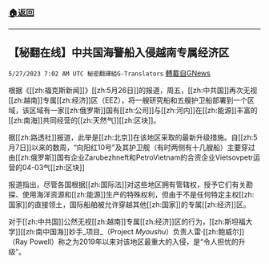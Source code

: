 ###  [:house:返回](README.md)
---


## 【秘翻在线】中共国海警船入侵越南专属经济区
`5/27/2023 7:02 AM UTC 秘密翻譯組G-Translators` [轉載自GNews](https://gnews.org/articles/1335217)

根据《[[zh:福克斯新闻]]》[[zh:5月26日]]的报道，周五，[[zh:中共国]]再次无视[[zh:越南]]专属[[zh:经济]]区（EEZ），将一艘研究船和五艘护卫船部署到一个区域，该区域有一家[[zh:俄罗斯]]国有[[zh:公司]]与[[zh:河内]]在[[zh:能源]]丰富的[[zh:南海]]共同经营的[[zh:天然气]][[zh:区块]]。

据[[zh:路透社]]报道，此举是[[zh:北京]]在该地区采取的最新升级措施。自[[zh:5月7日]]以来的数周，“向阳红10号”及其护卫舰（有时两侧有十几艘船）主要穿过由[[zh:俄罗斯]]国有企业Zarubezhneft和PetroVietnam的合资企业Vietsovpetr运营的04-03气[[zh:区块]]

报道指出，尽管各国根据[[zh:国际法]]对这些地区拥有管辖权，授予它们有关勘探、使用海洋资源和[[zh:能源]]生产的特殊权利，但由于不是任何特定主权[[zh:国家]]的直接领土，国际船舶被允许穿越其他[[zh:国家]]的专属[[zh:经济]]区。

对于[[zh:中共国]]公然无视[[zh:越南]]专属[[zh:经济]]区的行为，[[zh:斯坦福大学]][[zh:南中国海]]妙手_项目_（Project _Myoushu_）负责人雷·[[zh:鲍威尔]]（Ray Powell）称之为2019年以来对该地区最重大的入侵，是“令人担忧的升级”。
